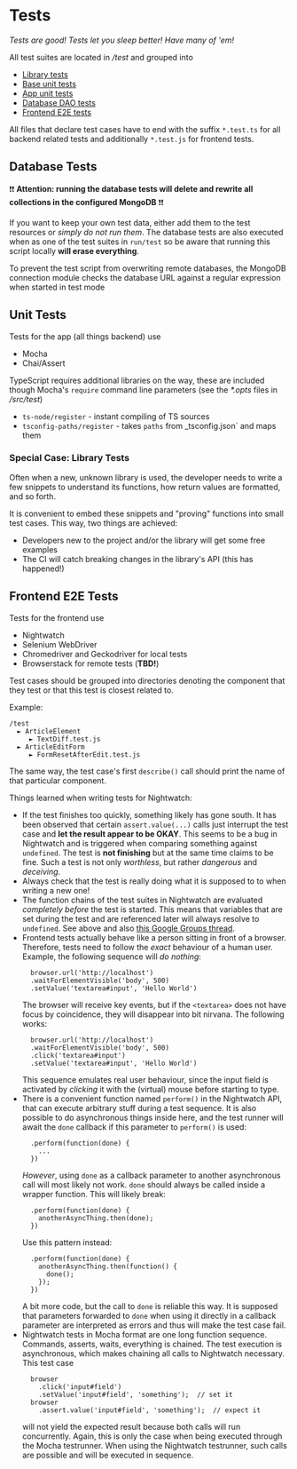# Tests

*Tests are good! Tests let you sleep better! Have many of 'em!*

All test suites are located in _/test_ and grouped into
* [Library tests](/src/test/libs)
* [Base unit tests](/src/test/base)
* [App unit tests](/src/test/app)
* [Database DAO tests](/src/test/database)
* [Frontend E2E tests](/src/test/frontend)

All files that declare test cases have to end with the suffix `*.test.ts` for
all backend related tests and additionally `*.test.js` for frontend tests.

## Database Tests

:exclamation::exclamation: **Attention: running the database tests will delete and rewrite all collections in the configured MongoDB** :exclamation::exclamation:

If you want to keep your own test data, either add them to the test resources or _simply do not run them_. The database tests are also executed when as one of the test suites in `run/test` so be aware that running this script locally **will erase everything**.

To prevent the test script from overwriting remote databases, the MongoDB connection module checks the database URL against a regular expression when started in test mode

## Unit Tests

Tests for the app (all things backend) use
* Mocha
* Chai/Assert

TypeScript requires additional libraries on the way, these are included though Mocha's `require` command line parameters (see the _*.opts_ files in _/src/test_)
* `ts-node/register` - instant compiling of TS sources
* `tsconfig-paths/register` - takes `paths` from _tsconfig.json` and maps them

### Special Case: Library Tests

Often when a new, unknown library is used, the developer needs to write a few snippets to understand its functions, how return values are formatted, and so forth.

It is convenient to embed these snippets and "proving" functions into small test cases. This way, two things are achieved:
* Developers new to the project and/or the library will get some free examples
* The CI will catch breaking changes in the library's API (this has happened!)

## Frontend E2E Tests

Tests for the frontend use
* Nightwatch
* Selenium WebDriver
* Chromedriver and Geckodriver for local tests
* Browserstack for remote tests (**TBD!**)

Test cases should be grouped into directories denoting the component that they test or that this test is closest related to.

Example:
```
/test
  ► ArticleElement
     ► TextDiff.test.js
  ► ArticleEditForm
     ► FormResetAfterEdit.test.js
```
The same way, the test case's first `describe()` call should print the name of that particular component.

Things learned when writing tests for Nightwatch:
* If the test finishes too quickly, something likely has gone south. It has been observed that certain `assert.value(...)` calls just interrupt the test case and **let the result appear to be OKAY**. This seems to be a bug in Nightwatch and is triggered when comparing something against `undefined`. The test is **not finishing** but at the same time claims to be fine. Such a test is not only _worthless_, but rather _dangerous_ and _deceiving_.
* Always check that the test is really doing what it is supposed to to when writing a new one!
* The function chains of the test suites in Nightwatch are evaluated _completely before_ the test is started. This means that variables that are set during the test and are referenced later will always resolve to `undefined`. See above and also [this Google Groups thread](https://groups.google.com/forum/#!topic/nightwatchjs/NmRQtUz4bzk).
* Frontend tests actually behave like a person sitting in front of a browser. Therefore, tests need to follow the _exact_ behaviour of a human user. Example, the following sequence will _do nothing_:
  ```
    browser.url('http://localhost')
    .waitForElementVisible('body', 500)
    .setValue('textarea#input', 'Hello World')
  ```
  The browser will receive key events, but if the `<textarea>` does not have
  focus by coincidence, they will disappear into bit nirvana. The following works:
  ```
    browser.url('http://localhost')
    .waitForElementVisible('body', 500)
    .click('textarea#input')
    .setValue('textarea#input', 'Hello World')
  ```
  This sequence emulates real user behaviour, since the input field is
  activated by _clicking_ it with the (virtual) mouse before starting to type.
* There is a convenient function named `perform()` in the Nightwatch API, that can execute arbitrary stuff during a test sequence. It is also possible to do asynchronous things inside here, and the test runner will await the `done` callback if this parameter to `perform()` is used:
  ```
    .perform(function(done) {
      ...
    })
  ```
  *However*, using `done` as a callback parameter to another asynchronous call
  will most likely not work. `done` should always be called inside a wrapper
  function. This will likely break:
  ```
    .perform(function(done) {
      anotherAsyncThing.then(done);
    })
  ```
  Use this pattern instead:
  ```
    .perform(function(done) {
      anotherAsyncThing.then(function() {
        done();
      });
    })
  ```
  A bit more code, but the call to `done` is reliable this way. It is supposed that parameters forwarded to `done` when using it directly in a callback parameter are interpreted as errors and thus will make the test case fail.
* Nightwatch tests in Mocha format are one long function sequence. Commands, asserts, waits, everything is chained. The test execution is asynchronous, which makes chaining all calls to Nightwatch necessary.
  This test case
  ```
    browser
      .click('input#field')
      .setValue('input#field', 'something');  // set it
    browser
      .assert.value('input#field', 'something');  // expect it
  ```
  will not yield the expected result because both calls will run concurrently. Again, this is only the case when being executed through the Mocha testrunner. When using the Nightwatch testrunner, such calls are possible and will be executed in sequence.
